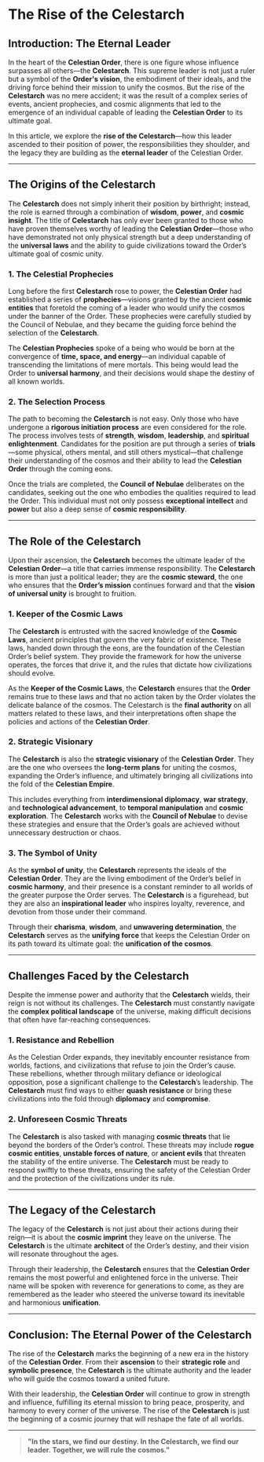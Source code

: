 # The Rise of the Celestarch

## Introduction: The Eternal Leader

In the heart of the **Celestian Order**, there is one figure whose influence surpasses all others—the **Celestarch**. This supreme leader is not just a ruler but a symbol of the **Order's vision**, the embodiment of their ideals, and the driving force behind their mission to unify the cosmos. But the rise of the **Celestarch** was no mere accident; it was the result of a complex series of events, ancient prophecies, and cosmic alignments that led to the emergence of an individual capable of leading the **Celestian Order** to its ultimate goal.

In this article, we explore the **rise of the Celestarch**—how this leader ascended to their position of power, the responsibilities they shoulder, and the legacy they are building as the **eternal leader** of the Celestian Order.

---

## The Origins of the Celestarch

The **Celestarch** does not simply inherit their position by birthright; instead, the role is earned through a combination of **wisdom**, **power**, and **cosmic insight**. The title of **Celestarch** has only ever been granted to those who have proven themselves worthy of leading the **Celestian Order**—those who have demonstrated not only physical strength but a deep understanding of the **universal laws** and the ability to guide civilizations toward the Order’s ultimate goal of cosmic unity.

### 1. **The Celestial Prophecies**

Long before the first **Celestarch** rose to power, the **Celestian Order** had established a series of **prophecies**—visions granted by the ancient **cosmic entities** that foretold the coming of a leader who would unify the cosmos under the banner of the Order. These prophecies were carefully studied by the Council of Nebulae, and they became the guiding force behind the selection of the **Celestarch**.

The **Celestian Prophecies** spoke of a being who would be born at the convergence of **time, space, and energy**—an individual capable of transcending the limitations of mere mortals. This being would lead the Order to **universal harmony**, and their decisions would shape the destiny of all known worlds.

### 2. **The Selection Process**

The path to becoming the **Celestarch** is not easy. Only those who have undergone a **rigorous initiation process** are even considered for the role. The process involves tests of **strength**, **wisdom**, **leadership**, and **spiritual enlightenment**. Candidates for the position are put through a series of **trials**—some physical, others mental, and still others mystical—that challenge their understanding of the cosmos and their ability to lead the **Celestian Order** through the coming eons.

Once the trials are completed, the **Council of Nebulae** deliberates on the candidates, seeking out the one who embodies the qualities required to lead the Order. This individual must not only possess **exceptional intellect** and **power** but also a deep sense of **cosmic responsibility**.

---

## The Role of the Celestarch

Upon their ascension, the **Celestarch** becomes the ultimate leader of the **Celestian Order**—a title that carries immense responsibility. The **Celestarch** is more than just a political leader; they are the **cosmic steward**, the one who ensures that the **Order’s mission** continues forward and that the **vision of universal unity** is brought to fruition.

### 1. **Keeper of the Cosmic Laws**

The **Celestarch** is entrusted with the sacred knowledge of the **Cosmic Laws**, ancient principles that govern the very fabric of existence. These laws, handed down through the eons, are the foundation of the Celestian Order’s belief system. They provide the framework for how the universe operates, the forces that drive it, and the rules that dictate how civilizations should evolve.

As the **Keeper of the Cosmic Laws**, the **Celestarch** ensures that the **Order** remains true to these laws and that no action taken by the Order violates the delicate balance of the cosmos. The Celestarch is the **final authority** on all matters related to these laws, and their interpretations often shape the policies and actions of the **Celestian Order**.

### 2. **Strategic Visionary**

The **Celestarch** is also the **strategic visionary** of the **Celestian Order**. They are the one who oversees the **long-term plans** for uniting the cosmos, expanding the Order’s influence, and ultimately bringing all civilizations into the fold of the **Celestian Empire**.

This includes everything from **interdimensional diplomacy**, **war strategy**, and **technological advancement**, to **temporal manipulation** and **cosmic exploration**. The **Celestarch** works with the **Council of Nebulae** to devise these strategies and ensure that the Order’s goals are achieved without unnecessary destruction or chaos.

### 3. **The Symbol of Unity**

As the **symbol of unity**, the **Celestarch** represents the ideals of the **Celestian Order**. They are the living embodiment of the Order’s belief in **cosmic harmony**, and their presence is a constant reminder to all worlds of the greater purpose the Order serves. The **Celestarch** is a figurehead, but they are also an **inspirational leader** who inspires loyalty, reverence, and devotion from those under their command.

Through their **charisma**, **wisdom**, and **unwavering determination**, the **Celestarch** serves as the **unifying force** that keeps the Celestian Order on its path toward its ultimate goal: the **unification of the cosmos**.

---

## Challenges Faced by the Celestarch

Despite the immense power and authority that the **Celestarch** wields, their reign is not without its challenges. The **Celestarch** must constantly navigate the **complex political landscape** of the universe, making difficult decisions that often have far-reaching consequences.

### 1. **Resistance and Rebellion**

As the Celestian Order expands, they inevitably encounter resistance from worlds, factions, and civilizations that refuse to join the Order’s cause. These rebellions, whether through military defiance or ideological opposition, pose a significant challenge to the **Celestarch**’s leadership. The **Celestarch** must find ways to either **quash resistance** or bring these civilizations into the fold through **diplomacy** and **compromise**.

### 2. **Unforeseen Cosmic Threats**

The **Celestarch** is also tasked with managing **cosmic threats** that lie beyond the borders of the Order’s control. These threats may include **rogue cosmic entities**, **unstable forces of nature**, or **ancient evils** that threaten the stability of the entire universe. The **Celestarch** must be ready to respond swiftly to these threats, ensuring the safety of the Celestian Order and the protection of the civilizations under its rule.

---

## The Legacy of the Celestarch

The legacy of the **Celestarch** is not just about their actions during their reign—it is about the **cosmic imprint** they leave on the universe. The **Celestarch** is the ultimate **architect** of the Order’s destiny, and their vision will resonate throughout the ages.

Through their leadership, the **Celestarch** ensures that the **Celestian Order** remains the most powerful and enlightened force in the universe. Their name will be spoken with reverence for generations to come, as they are remembered as the leader who steered the universe toward its inevitable and harmonious **unification**.

---

## Conclusion: The Eternal Power of the Celestarch

The rise of the **Celestarch** marks the beginning of a new era in the history of the **Celestian Order**. From their **ascension** to their **strategic role** and **symbolic presence**, the **Celestarch** is the ultimate authority and the leader who will guide the cosmos toward a united future.

With their leadership, the **Celestian Order** will continue to grow in strength and influence, fulfilling its eternal mission to bring peace, prosperity, and harmony to every corner of the universe. The rise of the **Celestarch** is just the beginning of a cosmic journey that will reshape the fate of all worlds.

---

> **"In the stars, we find our destiny. In the Celestarch, we find our leader. Together, we will rule the cosmos."**
